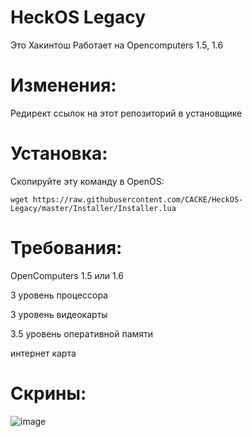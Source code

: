 # HeckOS Legacy

Это Хакинтош
Работает на Opencomputers 1.5, 1.6

# Изменения:

Редирект ссылок на этот репозиторий в установщике


# Установка:
Скопируйте эту команду в OpenOS: 
    
    wget https://raw.githubusercontent.com/CACKE/HeckOS-Legacy/master/Installer/Installer.lua

# Требования: 

OpenComputers 1.5 или 1.6

3 уровень процессора

3 уровень видеокарты

3.5 уровень оперативной памяти

интернет карта
# Скрины:

![image](https://github.com/Govnosborkinoapps/OpenComputers/assets/83592338/9319b2a5-b74d-49aa-a714-2f37900d55f8)


